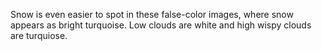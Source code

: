 Snow is even easier to spot in these false-color images, where snow appears as bright turquoise. Low clouds are white and high wispy clouds are turquiose.
